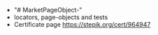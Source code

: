 - "# MarketPageObject-" 
- locators, page-objects and tests
- Certificate page
https://stepik.org/cert/964947
